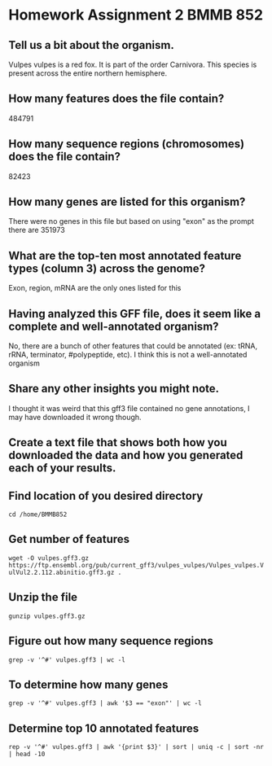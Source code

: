 # Homework Assignment 2 BMMB 852

## Tell us a bit about the organism.
Vulpes vulpes is a red fox. It is part of the order Carnivora. This species is present across the entire northern hemisphere.

## How many features does the file contain? 
484791

## How many sequence regions (chromosomes) does the file contain? 
82423

## How many genes are listed for this organism? 
There were no genes in this file but based on using "exon" as the prompt there are 351973

## What are the top-ten most annotated feature types (column 3) across the genome? 
Exon, region, mRNA are the only ones listed for this

## Having analyzed this GFF file, does it seem like a complete and well-annotated organism? 
No, there are a bunch of other features that could be annotated (ex: tRNA, rRNA, terminator, #polypeptide, etc). I think this is not a well-annotated organism

## Share any other insights you might note. 
I thought it was weird that this gff3 file contained no gene annotations, I may have downloaded it wrong though.

## Create a text file that shows both how you downloaded the data and how you generated each of your results.

## Find location of you desired directory 
`cd /home/BMMB852`

## Get number of features 
`wget -O vulpes.gff3.gz https://ftp.ensembl.org/pub/current_gff3/vulpes_vulpes/Vulpes_vulpes.VulVul2.2.112.abinitio.gff3.gz .`

## Unzip the file 
`gunzip vulpes.gff3.gz`

## Figure out how many sequence regions 
`grep -v '^#' vulpes.gff3 | wc -l`

## To determine how many genes 
`grep -v '^#' vulpes.gff3 | awk '$3 == "exon"' | wc -l`

## Determine top 10 annotated features 
`rep -v '^#' vulpes.gff3 | awk '{print $3}' | sort | uniq -c | sort -nr | head -10`

